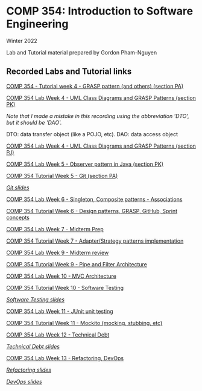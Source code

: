 # COMP 354: Introduction to Software Engineering

Winter 2022

Lab and Tutorial material prepared by Gordon Pham-Nguyen

## Recorded Labs and Tutorial links

[COMP 354 - Tutorial week 4 - GRASP pattern (and others) (section PA)](https://youtu.be/0-2m9qjOOb8)

[COMP 354 Lab Week 4 - UML Class Diagrams and GRASP Patterns (section PK)](https://youtu.be/74pHPs_6n-M)

_Note that I made a mistake in this recording using the abbreviation 'DTO', but it should be 'DAO'._

DTO: data transfer object (like a POJO, etc). DAO: data access object

[COMP 354 Lab Week 4 - UML Class Diagrams and GRASP Patterns (section PJ)](https://youtu.be/t9ThQDdIdZ4)

[COMP 354 Lab Week 5 - Observer pattern in Java (section PK)](https://youtu.be/n-NwW4_RMiY)

[COMP 354 Tutorial Week 5 - Git (section PA)](https://youtu.be/NtS0wn1l8DI)

_[Git slides](https://docs.google.com/presentation/d/10PbaKSCvAKSbZQHZ2NzhvvFFV38K3PZKLm-4emTo9LA/edit?usp=sharing)_

[COMP 354 Lab Week 6 - Singleton, Composite patterns - Associations](https://youtu.be/yv-RtSZX1ho)

[COMP 354 Tutorial Week 6 - Design patterns, GRASP, GitHub, Sprint concepts](https://youtu.be/0pgvzedYjB4)

[COMP 354 Lab Week 7 - Midterm Prep](https://youtu.be/l5SBtqPaTdQ)

[COMP 354 Tutorial Week 7 - Adapter/Strategy patterns implementation](https://youtu.be/dNsqqfmX5Jg)

[COMP 354 Lab Week 9 - Midterm review](https://youtu.be/Dea-ADE1G68)

[COMP 354 Tutorial Week 9 - Pipe and Filter Architecture](https://youtu.be/Xv9hsWLq0TU)

[COMP 354 Lab Week 10 - MVC Architecture](https://youtu.be/dcJ-5tWZw_E)

[COMP 354 Tutorial Week 10 - Software Testing](https://youtu.be/o-QsuxQXOJ8)

_[Software Testing slides](https://docs.google.com/presentation/d/1SyqV9aejTdqURAJXokGYaZ9lN0C8hh8OF0QMS3LEvcA/edit?usp=sharing)_

[COMP 354 Lab Week 11 - JUnit unit testing](https://youtu.be/6fo9u85J-sw)

[COMP 354 Tutorial Week 11 - Mockito (mocking, stubbing, etc)](https://youtu.be/_d2iBi4OTqE)

[COMP 354 Lab Week 12 - Technical Debt](https://youtu.be/vSHCaLfxmGE)

_[Technical Debt slides](https://docs.google.com/presentation/d/19lLDrkU4BhkUl6MLEXuEWm39G5SqgCMjrc6EE9MoNqw/edit?usp=sharing)_

[COMP 354 Lab Week 13 - Refactoring, DevOps](https://youtu.be/AMXOnUT2yHQ)

_[Refactoring slides](https://docs.google.com/presentation/d/1nJsWonK_6hFXXXsuYm1dAtXpGaug4m8waAXYxler2vw/edit?usp=sharing)_

_[DevOps slides](https://docs.google.com/presentation/d/1R3Io1nNHLQMHbSd4mcciSQY007FFZB7GSsH7kZYnCFw/edit?usp=sharing)_
